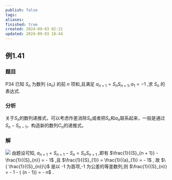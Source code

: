 ```yaml
---
publish: false
tags: 
aliases: 
finished: true
created: 2024-09-03 02:21
updated: 2024-09-03 18:44
---
```

## 例1.41
### 题目
P34 已知 ${S}_{n}$ 为数列 $\{ {a}_{n}\}$ 的前 $n$ 项和,且满足 ${a}_{n + 1} = {S}_{n}{S}_{n + 1},{a}_{1} = - 1$ ,求 ${S}_{n}$ 的表达式.
### 分析
关于$S_{n}$的数列递推式，可以考虑作差消除$S_{n}$或者把$S_{n}$和$a_{n}$联系起来，一般是通过$S_{n}-S_{n-1}$，构造新的数列$C_{n}$的递推式。
### 解
![](https://img.hwenyi.live/202409041911669.webp)
由题设可知, ${a}_{n + 1} = {S}_{n + 1} - {S}_{n} = {S}_{n}{S}_{n + 1}$ ,即有 $\frac{1}{{S}_{n + 1}} - \frac{1}{{S}_{n}} = - 1$ ,且 $\frac{1}{{S}_{1}} = \frac{1}{{a}_{1}} = - 1$ ,
故 $\{ \frac{1}{{S}_{n}}\}$ 是以 -1 为首项,-1 为公差的等差数列,则 $\frac{1}{{S}_{n}} = - 1 - ( {n - 1}) = - n$ .
